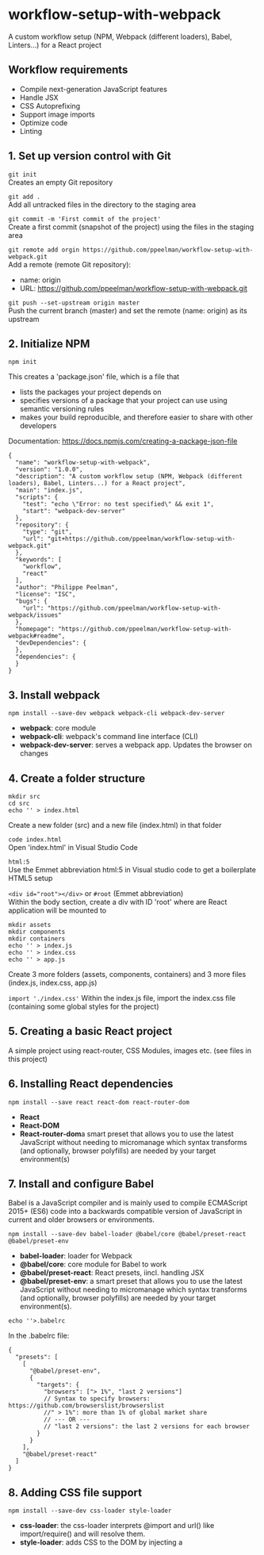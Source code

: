# workflow-setup-with-webpack

A custom workflow setup (NPM, Webpack (different loaders), Babel, Linters...) for a React project

## Workflow requirements

- Compile next-generation JavaScript features
- Handle JSX
- CSS Autoprefixing
- Support image imports
- Optimize code
- Linting

## 1. Set up version control with Git

`git init`  
Creates an empty Git repository

`git add .`  
Add all untracked files in the directory to the staging area

`git commit -m 'First commit of the project'`  
Create a first commit (snapshot of the project) using the files in the staging area

`git remote add orgin https://github.com/ppeelman/workflow-setup-with-webpack.git`  
Add a remote (remote Git repository):

- name: origin
- URL: https://github.com/ppeelman/workflow-setup-with-webpack.git

`git push --set-upstream origin master`  
Push the current branch (master) and set the remote (name: origin) as its upstream

## 2. Initialize NPM

`npm init`

This creates a 'package.json' file, which is a file that

- lists the packages your project depends on
- specifies versions of a package that your project can use using semantic versioning rules
- makes your build reproducible, and therefore easier to share with other developers

Documentation: https://docs.npmjs.com/creating-a-package-json-file

```
{
  "name": "workflow-setup-with-webpack",
  "version": "1.0.0",
  "description": "A custom workflow setup (NPM, Webpack (different loaders), Babel, Linters...) for a React project",
  "main": "index.js",
  "scripts": {
    "test": "echo \"Error: no test specified\" && exit 1",
    "start": "webpack-dev-server"
  },
  "repository": {
    "type": "git",
    "url": "git+https://github.com/ppeelman/workflow-setup-with-webpack.git"
  },
  "keywords": [
    "workflow",
    "react"
  ],
  "author": "Philippe Peelman",
  "license": "ISC",
  "bugs": {
    "url": "https://github.com/ppeelman/workflow-setup-with-webpack/issues"
  },
  "homepage": "https://github.com/ppeelman/workflow-setup-with-webpack#readme",
  "devDependencies": {
  },
  "dependencies": {
  }
}

```

## 3. Install webpack

`npm install --save-dev webpack webpack-cli webpack-dev-server`

- **webpack**: core module
- **webpack-cli**: webpack's command line interface (CLI)
- **webpack-dev-server**: serves a webpack app. Updates the browser on changes

## 4. Create a folder structure

```
mkdir src
cd src
echo '' > index.html
```

Create a new folder (src) and a new file (index.html) in that folder

`code index.html`  
Open 'index.html' in Visual Studio Code

`html:5`  
Use the Emmet abbreviation html:5 in Visual studio code to get a boilerplate HTML5 setup

`<div id="root"></div>` or `#root` (Emmet abbreviation)  
Within the body section, create a div with ID 'root' where are React application will be mounted to

```
mkdir assets
mkdir components
mkdir containers
echo '' > index.js
echo '' > index.css
echo '' > app.js
```

Create 3 more folders (assets, components, containers) and 3 more files (index.js, index.css, app.js)

`import './index.css'`
Within the index.js file, import the index.css file (containing some global styles for the project)

## 5. Creating a basic React project

A simple project using react-router, CSS Modules, images etc.
(see files in this project)

## 6. Installing React dependencies

`npm install --save react react-dom react-router-dom`

- **React**
- **React-DOM**
- **React-router-dom**a smart preset that allows you to use the latest JavaScript without needing to micromanage which syntax transforms (and optionally, browser polyfills) are needed by your target environment(s)

## 7. Install and configure Babel

Babel is a JavaScript compiler and is mainly used to compile ECMAScript 2015+ (ES6) code into a backwards compatible version of JavaScript in current and older browsers or environments.

`npm install --save-dev babel-loader @babel/core @babel/preset-react @babel/preset-env`

- **babel-loader**: loader for Webpack
- **@babel/core**: core module for Babel to work
- **@babel/preset-react**: React presets, iincl. handling JSX
- **@babel/preset-env**: a smart preset that allows you to use the latest JavaScript without needing to micromanage which syntax transforms (and optionally, browser polyfills) are needed by your target environment(s).

`echo ''>.babelrc`

In the .babelrc file:

```
{
  "presets": [
    [
      "@babel/preset-env",
      {
        "targets": {
          "browsers": ["> 1%", "last 2 versions"]
          // Syntax to specify browsers: https://github.com/browserslist/browserslist
          //" > 1%": more than 1% of global market share
          // --- OR ---
          // "last 2 versions": the last 2 versions for each browser
        }
      }
    ],
    "@babel/preset-react"
  ]
}
```

## 8. Adding CSS file support

`npm install --save-dev css-loader style-loader`

- **css-loader**: the css-loader interprets @import and url() like import/require() and will resolve them.
- **style-loader**: adds CSS to the DOM by injecting a <style> tag

`npm install --save-dev postcss-loader`

- **postcss-loader**: loader for webpack to process CSS with PostCSS (to use eg. vendor prefixing)

## 9. Adding image support

`npm install --save-dev url-loader file-loader`

- **url-loader**: transforms files into base64 URIs.
- **file-loader**: the file-loader resolves import/require() on a file into a url and emits the file into the output directory.

## 10. Setting up the basic webpack config

Create a configuration file for webpack:
`webpack.config.js`

Documentation: https://webpack.js.org/concepts/configuration/
All configuration options: https://webpack.js.org/configuration/

Contents of the file:

```
const path = require("path");
// Because Node.js is a standard Node.js CommonJS module,
// we can use the CommonJS module specification (eg. require)
// 'path' is a core Node.js module

module.exports = {
  devtool: "cheap-module-eval-source-map", // enum
  // controls if and how source maps are generated
  // Documentation: https://webpack.js.org/configuration/devtool/
  // What are source maps? https://blog.teamtreehouse.com/introduction-source-maps

  entry: "./src/index.js",
  // An entry point indicates which module webpack should use to begin building out its internal dependency graph.
  // Webpack will figure out which other modules and libraries that entry point depends on (directly and indirectly).

  output: {
    // The output property tells webpack where to emit the bundles it creates and how to name these files.

    path: path.resolve(__dirname, "dist"),
    // // must be an ABSOLUTE path, so we use __dirname: The directory name of the current module.

    filename: "bundle.js",
    // it is a convention to call this bundle.js, as it is bundled JavaScript code

    chunkFilename: "[id].js",
    // This option determines the name of non-entry chunk files. By default [id].js is used

    publicPath: ""
    // the url to the output directory resolved relative to the HTML page
  },
  resolve: {
    // These options change how modules are resolved.

    extensions: [".js", ".jsx"]
    // If no extension is defined, webpack will look for a file with these extensions (.js, .jsx)
  },
  module: {
    // These options determine how the different types of modules within a project will be treated
    // => everything that can be imported, eg. images, CSS, Sass, JavaScript
    rules: [
      {
        test: /\.js/,
        // A JavaScript regular expression to match a filename (incl. extension)
        // you use '\' to escape the '.' character because we are in a regular expression

        loader: "babel-loader",
        exclude: /node_modules/

        // Best practices:
        // - Use RegExp only in test and for filename matching
        // - Use arrays of absolute paths in include and exclude
        // - Try to avoid exclude and prefer include
      },
      {
        test: /\.css$/,
        // Regular expression: '$' matches end of input

        exclude: /node_modules/,
        use: [
          { loader: "style-loader" },
          {
            loader: "css-loader",
            options: {
              modules: {
                localIdentName: "[name]__[local]__[hash:base64:5]"
                // How should the classes be named?
                // NAME: name of the class we defined
                // LOCAL: module name (component name)
                // HASH: hash with base 64
              },
              // Enable CSS Modules !

              importLoaders: 1
              // Because we use another loader (postcss-loader) before 'css-loader', we need to let css-loader know by setting 'importLoaders' to 1
            }
          },
          {
            loader: "postcss-loader",
            options: {
              ident: "postcss",
              plugins: [require("autoprefixer")({})]
              // Documentation: https://webpack.js.org/loaders/postcss-loader/#autoprefixing
            }
          }
        ]
        // Loaders are applied from right to left (or bottom to top), so we we should write the loader that has to be applied first LAST
        // 1. Use postcss-loader to autoprefix the CSS
        // 2. use css-loader to understand CSS imports
        // 3. use style-loader to inject CSS code into the <style> tag in HTML file
      },
      {
        test: /\.(png|jpe?g|gif)/,
        loader: "url-loader?limit=8000&name=images/[name].[ext]"
        // This loader is using query parameters to configer the loader
        // Use the url-loader if the image size is under 8000 bytes,
        // else use the file-loader which copies the image to a folder (images/[name].[ext]) and provides an URL to use as a reference
      }
    ]
  }
};
```

## 11. Add a NPM start script

```
"scripts": {
    "start": "webpack-dev-server"
  },
```
